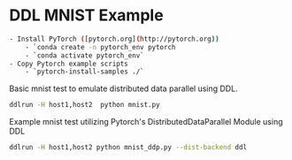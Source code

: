 # DDL MNIST Example

```bash
- Install PyTorch ([pytorch.org](http://pytorch.org))
    - `conda create -n pytorch_env pytorch
    - `conda activate pytorch_env`
- Copy Pytorch example scripts
    - `pytorch-install-samples ./`
```

Basic mnist test to emulate distributed data parallel using DDL.
```bash
ddlrun -H host1,host2  python mnist.py
```

Example mnist test utilizing Pytorch's DistributedDataParallel Module using DDL
```bash
ddlrun -H host1,host2 python mnist_ddp.py --dist-backend ddl
```
